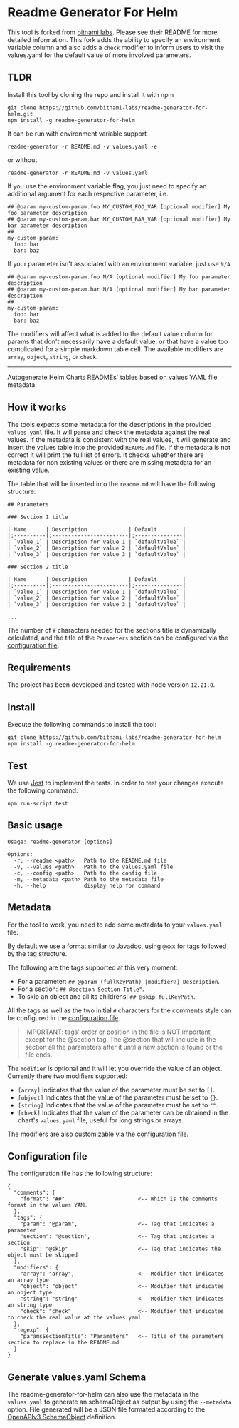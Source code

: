 # Readme Generator For Helm

This tool is forked from
[bitnami labs](https://github.com/bitnami-labs/readme-generator-for-helm).
Please see their README for more detailed information. This fork adds the
ability to specify an environment variable column and also adds a `check`
modifier to inform users to visit the values.yaml for the default value of more
involved parameters.

## TLDR

Install this tool by cloning the repo and install it with npm

```
git clone https://github.com/bitnami-labs/readme-generator-for-helm.git
npm install -g readme-generator-for-helm
```

It can be run with environment variable support

```
readme-generator -r README.md -v values.yaml -e
```

or without

```
readme-generator -r README.md -v values.yaml
```

If you use the environment variable flag, you just need to specify an additional
argument for each respective parameter, i.e.

```
## @param my-custom-param.foo MY_CUSTOM_FOO_VAR [optional modifier] My foo parameter description
## @param my-custom-param.bar MY_CUSTOM_BAR_VAR [optional modifier] My bar parameter description
##
my-custom-param:
  foo: bar
  bar: baz
```

If your parameter isn't associated with an environment variable, just use `N/A`

```
## @param my-custom-param.foo N/A [optional modifier] My foo parameter description
## @param my-custom-param.bar N/A [optional modifier] My bar parameter description
##
my-custom-param:
  foo: bar
  bar: baz
```

The modifiers will affect what is added to the default value column for params
that don't necessarily have a default value, or that have a value too
complicated for a simple markdown table cell. The available modifiers are
`array`, `object`, `string`, or `check`.

---

Autogenerate Helm Charts READMEs' tables based on values YAML file metadata.

## How it works

The tools expects some metadata for the descriptions in the provided
`values.yaml` file. It will parse and check the metadata against the real
values. If the metadata is consistent with the real values, it will generate and
insert the values table into the provided `README.md` file. If the metadata is
not correct it will print the full list of errors. It checks whether there are
metadata for non existing values or there are missing metadata for an existing
value.

The table that will be inserted into the `readme.md` will have the following
structure:

```
## Parameters

### Section 1 title

| Name      | Description             | Default        |
|:----------|:------------------------|:---------------|
| `value_1` | Description for value 1 | `defaultValue` |
| `value_2` | Description for value 2 | `defaultValue` |
| `value_3` | Description for value 3 | `defaultValue` |

### Section 2 title

| Name      | Description             | Default        |
|:----------|:------------------------|:---------------|
| `value_1` | Description for value 1 | `defaultValue` |
| `value_2` | Description for value 2 | `defaultValue` |
| `value_3` | Description for value 3 | `defaultValue` |

...
```

The number of `#` characters needed for the sections title is dynamically
calculated, and the title of the `Parameters` section can be configured via the
[configuration file](#configuration-file).

## Requirements

The project has been developed and tested with node version `12.21.0`.

## Install

Execute the following commands to install the tool:

```
git clone https://github.com/bitnami-labs/readme-generator-for-helm
npm install -g readme-generator-for-helm
```

## Test

We use [Jest](https://jestjs.io) to implement the tests. In order to test your
changes execute the following command:

```
npm run-script test
```

## Basic usage

```
Usage: readme-generator [options]

Options:
  -r, --readme <path>   Path to the README.md file
  -v, --values <path>   Path to the values.yaml file
  -c, --config <path>   Path to the config file
  -m, --metadata <path> Path to the metadata file
  -h, --help            display help for command
```

## Metadata

For the tool to work, you need to add some metadata to your `values.yaml` file.

By default we use a format similar to Javadoc, using `@xxx` for tags followed by
the tag structure.

The following are the tags supported at this very moment:

-   For a parameter: `## @param (fullKeyPath) [modifier?] Description`.
-   For a section: `## @section Section Title"`.
-   To skip an object and all its childrens: `## @skip fullKeyPath`.

All the tags as well as the two initial `#` characters for the comments style
can be configured in the [configuration file](#configuration-file).

> IMPORTANT: tags' order or position in the file is NOT important except for the
> @section tag. The @section that will include in the section all the parameters
> after it until a new section is found or the file ends.

The `modifier` is optional and it will let you override the value of an object.
Currently there two modifiers supported:

-   `[array]` Indicates that the value of the parameter must be set to `[]`.
-   `[object]` Indicates that the value of the parameter must be set to `{}`.
-   `[string]` Indicates that the value of the parameter must be set to `""`.
-   `[check]` Indicates that the value of the parameter can be obtained in the
    chart's `values.yaml` file, useful for long strings or arrays.

The modifiers are also customizable via the
[configuration file](#configuration-file).

## Configuration file

The configuration file has the following structure:

```
{
  "comments": {
    "format": "##"                       <-- Which is the comments format in the values YAML
  },
  "tags": {
    "param": "@param",                   <-- Tag that indicates a parameter
    "section": "@section",               <-- Tag that indicates a section
    "skip": "@skip"                      <-- Tag that indicates the object must be skipped
  },
  "modifiers": {
    "array": "array",                    <-- Modifier that indicates an array type
    "object": "object"                   <-- Modifier that indicates an object type
    "string": "string"                   <-- Modifier that indicates an string type
    "check": "check"                     <-- Modifier that indicates to check the real value at the values.yaml
  },
  "regexp": {
    "paramsSectionTitle": "Parameters"   <-- Title of the parameters section to replace in the README.md
  }
}
```

## Generate values.yaml Schema

The readme-generator-for-helm can also use the metadata in the `values.yaml` to
generate an schemaObject as output by using the `--metadata` option. File
generated will be a JSON file formated according to the
[OpenAPIv3 SchemaObject](https://spec.openapis.org/oas/v3.1.0#schema-object)
definition.
